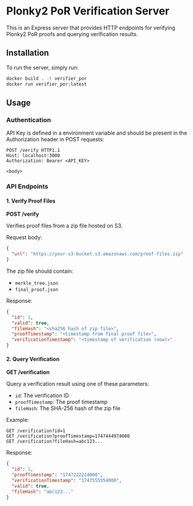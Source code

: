 # Plonky2 PoR Verification Server

This is an Express server that provides HTTP endpoints for verifying Plonky2 PoR proofs and querying verification results.

## Installation

To run the server, simply run:

```bash
docker build . -t verifier_por
docker run verifier_por:latest
```

## Usage

### Authentication

API Key is defined in a environment variable and should be present in the Authorization header in POST requests:

```http
POST /verify HTTP1.1
Host: localhost:3000
Authorization: Bearer <API_KEY>

<body>
```

### API Endpoints

#### 1. Verify Proof Files

**POST /verify**

Verifies proof files from a zip file hosted on S3.

Request body:
```json
{
  "url": "https://your-s3-bucket.s3.amazonaws.com/proof-files.zip"
}
```

The zip file should contain:
- `merkle_tree.json`
- `final_proof.json`

Response:
```json
{
  "id": 1,
  "valid": true,
  "fileHash": "<sha256 hash of zip file>",
  "proofTimestamp": "<timestamp from final proof file>",
  "verificationTimestamp": "<timestamp of verification (now)>"
}
```

#### 2. Query Verification

**GET /verification**

Query a verification result using one of these parameters:
- `id`: The verification ID
- `proofTimestamp`: The proof timestamp
- `fileHash`: The SHA-256 hash of the zip file

Example:
```
GET /verification?id=1
GET /verification?proofTimestamp=1747444974000
GET /verification?fileHash=abc123...
```

Response:
```json
{
  "id": 1,
  "proofTimestamp": "1747222224000",
  "verificationTimestamp": "1747555554000",
  "valid": true,
  "fileHash": "abc123..."
}
```
